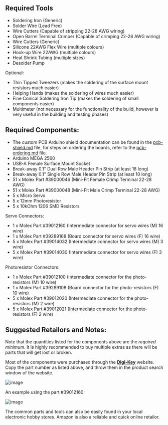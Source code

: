 Required Tools
---
- Soldering Iron (Generic)
- Solder Wire (Lead Free)
- Wire Cutters (Capable of stripping 22-28 AWG wiring)
- Open Barrel Terminal Crimper (Capable of crimping 22-28 AWG wiring)
- Wire Cutters (Generic)
- Silicone 22AWG Flex Wire (multiple colours)
- Hook-up Wire 22AWG (multiple colours)
- Heat Shrink Tubing (multiple sizes)
- Desolder Pump

Optional:
- Thin Tipped Tweezers (makes the soldering of the surface mount resistors much easier)
- Helping Hands (makes the soldering of wires much easier)
- Fine Conical Soldering Iron Tip (makes the soldering of small components easier)
- Multimeter (not necessary for the functionality of the build, however is very useful in the building and testing phases)

Required Components:
---
- The custom PCB Arduino shield documentation can be found in the [pcb-shield.md](pcb-shield.md) file, for steps on ordering the boards, refer to the [pcb-ordering.md](pcb-ordering.md) file.
- Arduino MEGA 2560
- USB-A Female Surface Mount Socket
- Break-away 0.1" Dual Row Male Header Pin Strip (at least 18 long)
- Break-away 0.1" Single Row Male Header Pin Strip (at least 10 long)
- 51 x Molex Part #39000046 (Mini-Fit Female Crimp Terminal 22-28 AWG)
- 51 x Molex Part #39000048 (Mini-Fit Male Crimp Terminal 22-28 AWG)
- 5 x Micro Servo
- 5 x 12mm Photoresistor
- 5 x 10kOhm 1206 SMD Resistors

Servo Connectors:
- 1 x Molex Part #39012160 (Intermediate connector for servo wires (M) 16 wire)
- 1 x Molex Part #39289168 (Board connector for servo wires (F) 16 wire)
- 5 x Molex Part #39014032 (Intermediate connector for servo wires (M) 3 wire)
- 5 x Molex Part #39014030 (Intermediate connector for servo wires (F) 3 wire)

Photoresistor Connectors:
- 1 x Molex Part #39012100 (Intermediate connector for the photo-resistors (M) 10 wire)
- 1 x Molex Part #39289108 (Board connector for the photo-resistors (F) 10 wire)
- 5 x Molex Part #39012020 (Intermediate connector for the photo-resistors (M) 2 wire)
- 5 x Molex Part #39012021 (Intermediate connector for the photo-resistors (F) 2 wire)

Suggested Retailors and Notes:
---
Note that the quantities listed for the components above are the _required minimum_. It is highly recommended to buy multiple extras as there will be parts that will get lost or broken.

Most of the components were purchased through the **[Digi-Key](https://www.digikey.ca/)** website. Copy the part number as listed above, and throw them in the product search window of the website.

![image](https://user-images.githubusercontent.com/26514093/63449628-78fddc80-c40e-11e9-9845-ceef97f38aff.png)

An example using the part #39012160:

![image](https://user-images.githubusercontent.com/26514093/63449567-5c61a480-c40e-11e9-959e-5d5a367302f1.png)

The common parts and tools can also be easily found in your local electronic hobby stores. Amazon is also a reliable and quick online retailor.
